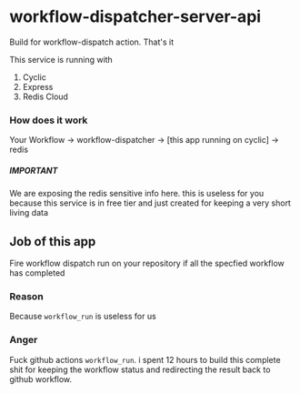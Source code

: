 # workflow-dispatcher-server-api

Build for workflow-dispatch action. That's it

This service is running with

1.  Cyclic
3.  Express
2.  Redis Cloud

### How does it work

Your Workflow -> workflow-dispatcher -> [this app running on cyclic] -> redis


##### IMPORTANT

We are exposing the redis sensitive info here. this is useless for you because this service is in free tier and just created for keeping a very short living data


## Job of this app

Fire workflow dispatch run on your repository if all the specfied workflow has completed

### Reason

Because `workflow_run` is useless for us

### Anger

Fuck github actions `workflow_run`. i spent 12 hours to build this complete shit for keeping the workflow status and redirecting the result back to github workflow. 
